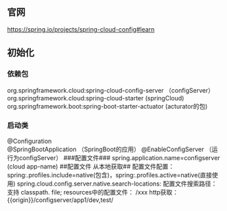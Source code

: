 ## 官网 ##
https://spring.io/projects/spring-cloud-config#learn
## 初始化 ##
### 依赖包 ###
org.springframework.cloud:spring-cloud-config-server  （configServer）
org.springframework.cloud:spring-cloud-starter          (springCloud)
org.springframework.boot:spring-boot-starter-actuator  (acturator的包)
### 启动类 ###     
@Configuration              
@SpringBootApplication      （SpringBoot的应用）
@EnableConfigServer         （运行为configServer）
###配置文件###
spring.application.name=configserver (cloud app-name)
##配置文件 从本地获取##
配置文件配置： spring:.profiles.include=native(包含)，spring:.profiles.active=native(直接使用)
spring.cloud.config.server.native.search-locations:  配置文件搜索路径： 支持 classpath. file;  resources中的配置文件： /xxx
http获取： {{origin}}/configserver/app1/dev,test/

